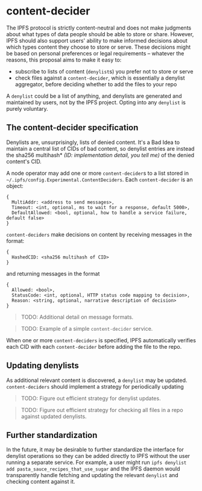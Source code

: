 # content-decider

The IPFS protocol is strictly content-neutral and does not make judgments about what types of data people should be able to store or share. However, IPFS should also support users' ability to make informed decisions about which types content they choose to store or serve. These decisions might be based on personal preferences or legal requirements – whatever the reasons, this proposal aims to make it easy to:

- subscribe to lists of content (`denylist`s) you prefer not to store or serve
- check files against a `content-decider`, which is essentially a denylist aggregator, before deciding whether to add the files to your repo

A `denylist` could be a list of anything, and denylists are generated and maintained by users, not by the IPFS project. Opting into any `denylist` is purely voluntary.

## The content-decider specification

Denylists are, unsurprisingly, lists of denied content. It's a Bad Idea to maintain a central list of CIDs of bad content, so denylist entries are instead the sha256 multihash\* _(ID: implementation detail, you tell me)_ of the denied content's CID.

A node operator may add one or more `content-decider`s to a list stored in `~/.ipfs/config.Experimental.ContentDeciders`. Each `content-decider` is an object:

```
{
  MultiAddr: <address to send messages>,
  Timeout: <int, optional, ms to wait for a response, default 5000>,
  DefaultAllowed: <bool, optional, how to handle a service failure, default false>
}
```

`content-deciders` make decisions on content by receiving messages in the format:

```
{
  HashedCID: <sha256 multihash of CID>
}
```

and returning messages in the format

```
{
  Allowed: <bool>,
  StatusCode: <int, optional, HTTP status code mapping to decision>,
  Reason: <string, optional, narrative description of decision>
}
```

> TODO: Additional detail on message formats.

> TODO: Example of a simple `content-decider` service.

When one or more `content-deciders` is specified, IPFS automatically verifies each CID with each `content-decider` before adding the file to the repo.

## Updating denylists

As additional relevant content is discovered, a `denylist` may be updated. `content-deciders` should implement a strategy for periodically updating

> TODO: Figure out efficient strategy for denylist updates.

> TODO: Figure out efficient strategy for checking all files in a repo against updated denylists.

## Further standardization

In the future, it may be desirable to further standardize the interface for denylist operations so they can be added directly to IPFS without the user running a separate service. For example, a user might run `ipfs denylist add pasta_sauce_recipes_that_use_sugar` and the IPFS daemon would transparently handle fetching and updating the relevant `denylist` and checking content against it.
